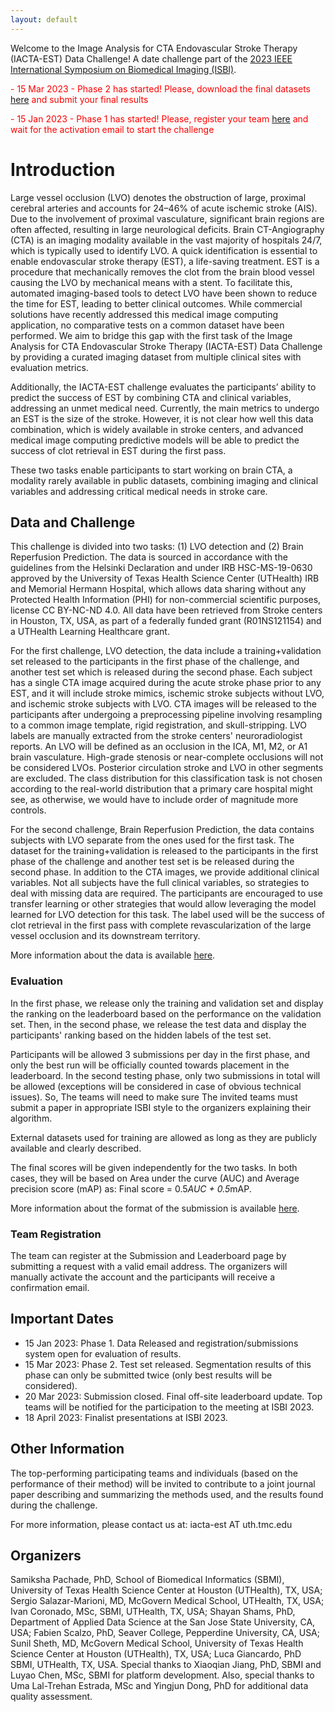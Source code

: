 ```yaml
---
layout: default
---
```


<script type="text/javascript" src="header.js"></script>


Welcome to the Image Analysis for CTA Endovascular Stroke Therapy (IACTA-EST) Data Challenge! A date challenge part of the [2023 IEEE International Symposium on Biomedical Imaging (ISBI)](http://2023.biomedicalimaging.org/en/CHALLENGES.html). 

<span style="color:red">- 15 Mar 2023 - Phase 2 has started! Please, download the final datasets [here](./leaderboard) and submit your final results</span> <br />

<span style="color:red"> - 15 Jan 2023 - Phase 1 has started! Please, register your team [here](./leaderboard) and wait for the activation email to start the challenge</span>
# Introduction

Large vessel occlusion (LVO) denotes the obstruction of large, proximal cerebral arteries and accounts for 24–46% of acute ischemic stroke (AIS). Due to the involvement of proximal vasculature, significant brain regions are often affected, resulting in large neurological deficits. Brain CT-Angiography (CTA) is an imaging modality available in the vast majority of hospitals 24/7, which is typically used to identify LVO. A quick identification is essential to enable endovascular stroke therapy (EST), a life-saving treatment. EST is a procedure that mechanically removes the clot from the brain blood vessel causing the LVO by mechanical means with a stent. To facilitate this, automated imaging-based tools to detect LVO have been shown to reduce the time for EST, leading to better clinical outcomes. While commercial solutions have recently addressed this medical image computing application, no comparative tests on a common dataset have been performed. We aim to bridge this gap with the first task of the Image Analysis for CTA Endovascular Stroke Therapy (IACTA-EST) Data Challenge by providing a curated imaging dataset from multiple clinical sites with evaluation metrics. 

Additionally, the IACTA-EST challenge evaluates the participants’ ability to predict the success of EST by combining CTA and clinical variables, addressing an unmet medical need. Currently, the main metrics to undergo an EST is the size of the stroke. However, it is not clear how well this data combination, which is widely available in stroke centers, and advanced medical image computing predictive models will be able to predict the success of clot retrieval in EST during the first pass. 

These two tasks enable participants to start working on brain CTA, a modality rarely available in public datasets, combining imaging and clinical variables and addressing critical medical needs in stroke care. 

## Data and Challenge

This challenge is divided into two tasks: (1) LVO detection and (2) Brain Reperfusion Prediction. The data is sourced in accordance with the guidelines from the Helsinki Declaration and under IRB HSC-MS-19-0630 approved by the University of Texas Health Science Center (UTHealth) IRB and Memorial Hermann Hospital, which allows data sharing without any Protected Health Information (PHI) for non-commercial scientific purposes, license CC BY-NC-ND 4.0. All data have been retrieved from Stroke centers in Houston, TX, USA, as part of a federally funded grant (R01NS121154) and a UTHealth Learning Healthcare grant. 

For the first challenge, LVO detection, the data include a training+validation set released to the participants in the first phase of the challenge, and another test set which is released during the second phase.  Each subject has a single CTA image acquired during the acute stroke phase prior to any EST, and it will include stroke mimics, ischemic stroke subjects without LVO, and ischemic stroke subjects with LVO. CTA images will be released to the participants after undergoing a preprocessing pipeline involving resampling to a common image template, rigid registration, and skull-stripping. LVO labels are manually extracted from the stroke centers' neuroradiologist reports. An LVO will be defined as an occlusion in the ICA, M1, M2, or A1 brain vasculature. High-grade stenosis or near-complete occlusions will not be considered LVOs. Posterior circulation stroke and LVO in other segments are excluded. The class distribution for this classification task is not chosen according to the real-world distribution that a primary care hospital might see, as otherwise, we would have to include order of magnitude more controls. 

For the second challenge, Brain Reperfusion Prediction, the data contains subjects with LVO separate from the ones used for the first task. The dataset for the training+validation is released to the participants in the first phase of the challenge and another test set is be released during the second phase.  In addition to the CTA images, we provide additional clinical variables. Not all subjects have the full clinical variables, so strategies to deal with missing data are required.  The participants are encouraged to use transfer learning or other strategies that would allow leveraging the model learned for LVO detection for this task. The label used will be the success of clot retrieval in the first pass with complete revascularization of the large vessel occlusion and its downstream territory.

More information about the data is available [here](data-info). 

### Evaluation

 In the first phase, we release only the training and validation set and display the ranking on the leaderboard based on the performance on the validation set. Then, in the second phase, we release the test data and display the participants' ranking based on the hidden labels of the test set. 

Participants will be allowed 3 submissions per day in the first phase, and only the best run will be officially counted towards placement in the leaderboard. In the second testing phase, only two submissions in total will be allowed (exceptions will be considered in case of obvious technical issues). So, The teams will need to make sure The invited teams must submit a paper in appropriate ISBI style to the organizers explaining their algorithm.

External datasets used for training are allowed as long as they are publicly available and clearly described.

The final scores will be given independently for the two tasks. In both cases, they will be based on Area under the curve (AUC) and Average precision score (mAP) as: Final score = 0.5*AUC + 0.5*mAP.

More information about the format of the submission is available [here](data-info). 

### Team Registration
The team can register at the Submission and Leaderboard page by submitting a request with a valid email address. The organizers will manually activate the account and the participants will receive a confirmation email. 

## Important Dates
- 15 Jan 2023: Phase 1. Data Released and registration/submissions system open for evaluation of results. 
- 15 Mar 2023: Phase 2. Test set released. Segmentation results of this phase can only be submitted twice (only best results will be considered).
- 20 Mar 2023: Submission closed. Final off-site leaderboard update. Top teams will be notified for the participation to the meeting at ISBI 2023. 
- 18 April 2023: Finalist presentations at ISBI 2023.

## Other Information

The top-performing participating teams and individuals (based on the performance of their method) will be invited to contribute to a joint journal paper describing and summarizing the methods used, and the results found during the challenge. 

For more information, please contact us at: iacta-est AT uth.tmc.edu 

## Organizers
Samiksha Pachade, PhD, School of Biomedical Informatics (SBMI), University of Texas Health Science Center at Houston (UTHealth), TX, USA; Sergio Salazar-Marioni, MD, McGovern Medical School, UTHealth, TX, USA; Ivan Coronado, MSc, SBMI, UTHealth, TX, USA; Shayan Shams, PhD, Department of Applied Data Science at the San Jose State University, CA, USA; Fabien Scalzo, PhD, Seaver College, Pepperdine University, CA, USA; Sunil Sheth, MD, McGovern Medical School, University of Texas Health Science Center at Houston (UTHealth), TX, USA; Luca Giancardo, PhD SBMI, UTHealth, TX, USA. Special thanks to Xiaoqian Jiang, PhD, SBMI and Luyao Chen, MSc, SBMI for platform development. Also, special thanks to Uma Lal-Trehan Estrada, MSc and Yingjun Dong, PhD for additional data quality assessment. 
